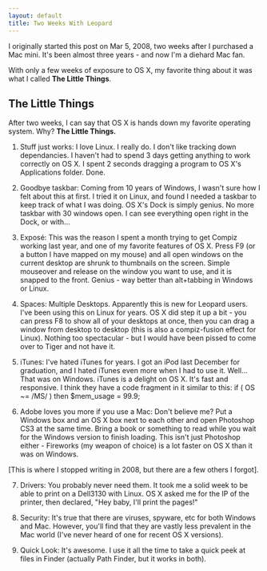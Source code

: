 ```yaml
---
layout: default
title: Two Weeks With Leopard
---
```


I originally started this post on Mar 5, 2008, two weeks after I purchased a
Mac mini. It's been almost three years - and now I'm a diehard Mac fan.

With only a few weeks of exposure to OS X, my favorite thing about it was what
I called **The Little Things**.

## The Little Things

After two weeks, I can say that OS X is hands down my favorite operating
system. Why? **The Little Things.**

1. Stuff just works: I love Linux. I really do. I don't like tracking down
dependancies. I haven't had to spend 3 days getting anything to work correctly
on OS X. I spent 2 seconds dragging a program to OS X's Applications folder.
Done.

2. Goodbye taskbar: Coming from 10 years of Windows, I wasn't sure how I felt
about this at first. I tried it on Linux, and found I needed a taskbar to keep
track of what I was doing. OS X's Dock is simply genius. No more taskbar with
30 windows open. I can see everything open right in the Dock, or with...

3. Exposé: This was the reason I spent a month trying to get Compiz working
last year, and one of my favorite features of OS X. Press F9 (or a button I
have mapped on my mouse) and all open windows on the current desktop are
shrunk to thumbnails on the screen. Simple mouseover and release on the window
you want to use, and it is snapped to the front. Genius - way better than
alt+tabbing in Windows or Linux.

4. Spaces: Multiple Desktops. Apparently this is new for Leopard users. I've
been using this on Linux for years. OS X did step it up a bit - you can press
F8 to show all of your desktops at once, then you can drag a window from
desktop to desktop (this is also a compiz-fusion effect for Linux). Nothing
too spectacular - but I would have been pissed to come over to Tiger and not
have it.

5. iTunes: I've hated iTunes for years. I got an iPod last December for
graduation, and I hated iTunes even more when I had to use it. Well... That
was on Windows. iTunes is a delight on OS X. It's fast and responsive. I think
they have a code fragment in it similar to this: if ( OS ~= /MS/ ) then
$mem_usage = 99.9;

6. Adobe loves you more if you use a Mac: Don't believe me? Put a Windows box
and an OS X box next to each other and open Photoshop CS3 at the same time.
Bring a book or something to read while you wait for the Windows version to
finish loading. This isn't just Photoshop either - Fireworks (my weapon of
choice) is a lot faster on OS X than it was on Windows.

[This is where I stopped writing in 2008, but there are a few others I
forgot].

7. Drivers: You probably never need them. It took me a solid week to be able
to print on a Dell3130 with Linux. OS X asked me for the IP of the printer,
then declared, "Hey baby, I'll print the pages!"

8. Security: It's true that there are viruses, spyware, etc for both Windows
and Mac. However, you'll find that they are vastly less prevalent in the Mac
world (I've never heard of one for recent OS X versions).

9. Quick Look: It's awesome. I use it all the time to take a quick peek at
files in Finder (actually Path Finder, but it works in both).
